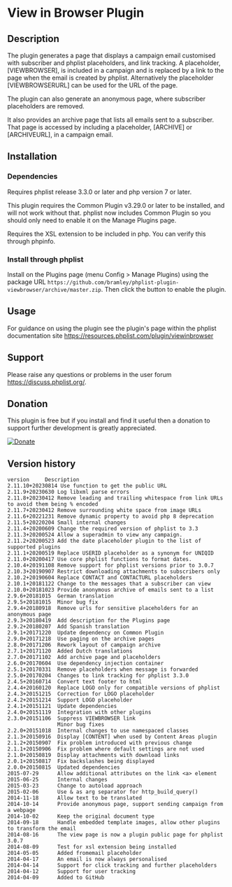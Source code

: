 # View in Browser Plugin #

## Description ##

The plugin generates a page that displays a campaign email customised with subscriber and phplist placeholders, and
link tracking.
A placeholder, [VIEWBROWSER], is included in a campaign and is replaced by a link to the page when the email is created by phplist.
Alternatively the placeholder [VIEWBROWSERURL] can be used for the URL of the page.

The plugin can also generate an anonymous page, where subscriber placeholders are removed.

It also provides an archive page that lists all emails sent to a subscriber.
That page is accessed by including a placeholder, [ARCHIVE] or [ARCHIVEURL], in a campaign email.

## Installation ##

### Dependencies ###

Requires phplist release 3.3.0 or later and php version 7 or later.

This plugin requires the Common Plugin v3.29.0 or later to be installed, and will not work without that.
phplist now includes Common Plugin so you should only need to enable it on the Manage Plugins page.

Requires the XSL extension to be included in php. You can verify this through phpinfo.

### Install through phplist ###
Install on the Plugins page (menu Config > Manage Plugins) using the package URL `https://github.com/bramley/phplist-plugin-viewbrowser/archive/master.zip`.
Then click the button to enable the plugin.

## Usage ##

For guidance on using the plugin see the plugin's page within the phplist documentation site <https://resources.phplist.com/plugin/viewinbrowser>

## Support ##

Please raise any questions or problems in the user forum <https://discuss.phplist.org/>.

## Donation ##

This plugin is free but if you install and find it useful then a donation to support further development is greatly appreciated.

[![Donate](https://www.paypalobjects.com/en_US/i/btn/btn_donate_LG.gif)](https://www.paypal.com/cgi-bin/webscr?cmd=_s-xclick&hosted_button_id=W5GLX53WDM7T4)

## Version history ##

    version     Description
    2.11.10+20230814 Use function to get the public URL
    2.11.9+20230630 Log libxml parse errors
    2.11.8+20230412 Remove leading and trailing whitespace from link URLs to avoid them being % encoded
    2.11.7+20230412 Remove surrounding white space from image URLs
    2.11.6+20221231 Remove dynamic property to avoid php 8 deprecation
    2.11.5+20220204 Small internal changes
    2.11.4+20200609 Change the required version of phplist to 3.3
    2.11.3+20200524 Allow a superadmin to view any campaign.
    2.11.2+20200523 Add the date placeholder plugin to the list of supported plugins
    2.11.1+20200519 Replace USERID placeholder as a synonym for UNIQID
    2.11.0+20200417 Use core phplist functions to format dates.
    2.10.4+20191108 Remove support for phplist versions prior to 3.0.7
    2.10.3+20190907 Restrict downloading attachments to subscribers only
    2.10.2+20190604 Replace CONTACT and CONTACTURL placeholders
    2.10.1+20181122 Change to the messages that a subscriber can view
    2.10.0+20181023 Provide anonymous archive of emails sent to a list
    2.9.6+20181015  German translation
    2.9.5+20181015  Minor bug fix
    2.9.4+20180918  Remove urls for sensitive placeholders for an anonymous page
    2.9.3+20180419  Add description for the Plugins page
    2.9.2+20180207  Add Spanish translation
    2.9.1+20171220  Update dependency on Common Plugin
    2.9.0+20171218  Use paging on the archive pages
    2.8.0+20171206  Rework layout of campaign archive
    2.7.1+20171120  Added Dutch translations
    2.7.0+20171102  Add archive page and placeholders
    2.6.0+20170604  Use dependency injection container
    2.5.1+20170331  Remove placeholders when message is forwarded
    2.5.0+20170204  Changes to link tracking for phplist 3.3.0
    2.4.5+20160714  Convert text footer to html
    2.4.4+20160120  Replace LOGO only for compatible versions of phplist
    2.4.3+20151215  Correction for LOGO placeholder
    2.4.2+20151214  Support LOGO placeholder
    2.4.1+20151121  Update dependencies
    2.4.0+20151119  Integration with other plugins
    2.3.0+20151106  Suppress VIEWBROWSER link
                    Minor bug fixes
    2.2.0+20151018  Internal changes to use namespaced classes
    2.1.3+20150916  Display [CONTENT] when used by Content Areas plugin
    2.1.2+20150907  Fix problem introduced with previous change
    2.1.1+20150906  Fix problem where default settings are not used
    2.1.0+20150819  Display attachments with download links
    2.0.1+20150817  Fix backslashes being displayed
    2.0.0+20150815  Updated dependencies
    2015-07-29      Allow additional attributes on the link <a> element
    2015-06-25      Internal changes
    2015-03-23      Change to autoload approach
    2015-02-06      Use & as arg separator for http_build_query()
    2014-11-18      Allow text to be translated
    2014-10-14      Provide anonymous page, support sending campaign from a webpage
    2014-10-02      Keep the original document type
    2014-09-18      Handle embedded template images, allow other plugins to transform the email
    2014-08-16      The view page is now a plugin public page for phplist 3.0.7
    2014-08-09      Test for xsl extension being installed
    2014-05-05      Added fromemail placeholder
    2014-04-17      An email is now always personalised
    2014-04-14      Support for click tracking and further placeholders
    2014-04-12      Support for user tracking
    2014-04-09      Added to GitHub
